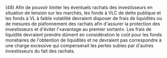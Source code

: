 (48) Afin de pouvoir limiter les éventuels rachats des investisseurs en situation de tension sur les marchés, les fonds à VLC de dette publique et les fonds à VL à faible volatilité devraient disposer de frais de liquidités ou de mesures de plafonnement des rachats afin d'assurer la protection des investisseurs et d'éviter l'«avantage au premier sortant». Les frais de liquidité devraient prendre dûment en considération le coût pour les fonds monétaires de l'obtention de liquidités et ne devraient pas correspondre à une charge excessive qui compenserait les pertes subies par d'autres investisseurs du fait des rachats.